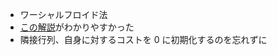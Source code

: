 - ワーシャルフロイド法
- [この解説](https://blog.hamayanhamayan.com/entry/2021/07/05/013220)がわかりやすかった
- 隣接行列、自身に対するコストを 0 に初期化するのを忘れずに
